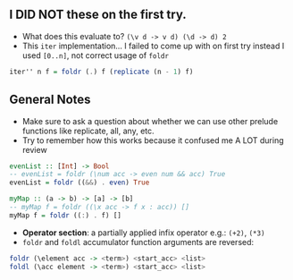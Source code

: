 ##  I **DID NOT** these on the first try.
-  What does this evaluate to? `(\v d -> v d) (\d -> d) 2`
- This `iter` implementation... I failed to come up with on first try instead I used `[0..n]`, not correct usage of `foldr`
```haskell  iter'' :: Int -> (a -> a) -> a -> a
iter'' n f = foldr (.) f (replicate (n - 1) f)
```

## General Notes
- Make sure to ask a question about whether we can use other prelude functions like replicate, all, any, etc.
- Try to remember how this works because it confused me A LOT during review
```haskell
evenList :: [Int] -> Bool
-- evenList = foldr (\num acc -> even num && acc) True
evenList = foldr ((&&) . even) True

myMap :: (a -> b) -> [a] -> [b]
-- myMap f = foldr ((\x acc -> f x : acc)) []
myMap f = foldr ((:) . f) []
```
- **Operator section**: a partially applied infix operator e.g.: `(+2)`, `(*3)`
- `foldr` and `foldl` accumulator function arguments are reversed:
```haskell
foldr (\element acc -> <term>) <start_acc> <list>
foldl (\acc element -> <term>) <start_acc> <list>
```
